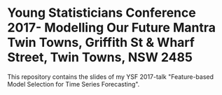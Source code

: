 Young Statisticians Conference 2017- Modelling Our Future
Mantra Twin Towns,
Griffith St & Wharf Street,
Twin Towns,
NSW 2485
==========================================================

This repository contains the slides of my YSF 2017-talk "Feature-based Model Selection for Time Series Forecasting". 
